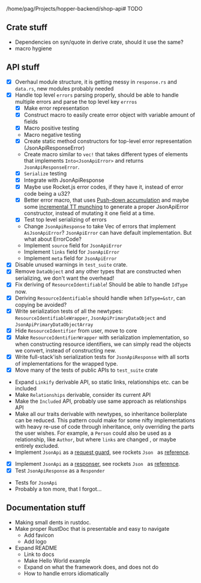 /home/pag/Projects/hopper-backend/shop-api# TODO

## Crate stuff

 - Dependencies on syn/quote in derive crate, should it use the same?
 - macro hygiene

## API stuff

 - [x] Overhaul module structure, it is getting messy in `response.rs` and `data.rs`, new modules probably needed
 - [x] Handle top level `errors` parsing properly, should be able to handle multiple errors and parse the top level key
  `errros`
    - [x] Make error representation
    - [x] Construct macro to easily create error object with variable amount of fields
    - [x] Macro positive testing
    - Macro negative testing
    - [x] Create static method constructors for top-level error representation (JsonApiResponseError)
    - Create macro similar to `vec!` that takes different types of elements that implements `Into<JsonApiError>` and
     returns `JsonApiResponseError`.
    - [x] `Serialize` testing
    - [x] Integrate with JsonApiResponse
    - [x] Maybe use Rocket.js error codes, if they have it, instead of error code being a u32?
    - [x] Better error macro, that uses [Push-down accumulation](https://danielkeep.github.io/tlborm/book/pat-push-down-accumulation.html)
    and maybe some [incremental TT munching](https://danielkeep.github.io/tlborm/book/pat-incremental-tt-munchers.html)
    to generate a proper JsonApiError constructor, instead of mutating it one field at a time.
    - [x] Test top level serializing of errors
    - Change `JsonApiResponse` to take Vec of errors that implement `AsJsonApiError`? `JsonApiError` can have default 
    implementation. But what about ErrorCode?
    - Implement `source` field for `JsonApiError`
    - Implement `links` field for `JsonApiError`
    - Implement `meta` field for `JsonApiError`
 - [x] Disable unused warnings in `test_suite` crate.
 - [x] Remove `DataObject` and any other types that are constructed when serializing, we don't want the overhead!
 - [x] Fix deriving of `ResourceIdentifiable`! Should be able to handle `IdType` now.
 - [x] Deriving `ResourceIdentifiable` should handle when `IdType=&str`, can copying be avoided?
 - [x] Write serialization tests of all the newtypes: `ResourceIdentifiableWrapper`, `JsonApiPrimaryDataObject` and
  `JsonApiPrimaryDataObjectArray`
 - [x] Hide `ResourceIdentifier` from user, move to core
 - [x] Make `ResourceIdentifierWrapper` with serialization implementation, so when constructing resource identifiers, we
  can simply read the objects we convert, instead of constructing new.
 - [x] Write full-stack'ish serialization tests for `JsonApiResponse` with all sorts of implementations for the wrapped
  type.
 - [x] Move many of the tests of public APIs to `test_suite` crate
 - Expand `Linkify` derivable API, so static links, relationships etc. can be included
 - Make `Relationships` derivable, consider its current API
 - Make the `Included` API, probably use same approach as relationships API
 - Make all our traits derivable with newtypes, so inheritance boilerplate can be reduced. This pattern could make
  for some nifty implementations with heavy re-use of code through inheritance, only overriding the parts the user
   wishes. For example, a `Person` could also be used as a relationship, like `Author`, but where `links` are changed
   , or maybe entirely excluded.
 - Implement `JsonApi` as a [request guard](https://rocket.rs/v0.4/guide/requests/#custom-guards), see rockets `Json
 ` as [reference](https://github.com/SergioBenitez/Rocket/blob/master/contrib/lib/src/json.rs).
 - [x] Implement `JsonApi` as a [responser](https://rocket.rs/v0.4/guide/responses/#custom-responders), see rockets `Json
 ` as [reference](https://github.com/SergioBenitez/Rocket/blob/master/contrib/lib/src/json.rs).
 - [x] Test `JsonApiResponse` as a `Responder`
 - Tests for `JsonApi`
 - Probably a ton more, that I forgot...
 
## Documentation stuff

 - Making small dents in rustdoc.
 - Make proper RustDoc that is presentable and easy to navigate
    - Add favicon
    - Add logo
 - Expand README
    - Link to docs
    - Make Hello World example
    - Expand on what the framework does, and does not do
    - How to handle errors idiomatically
